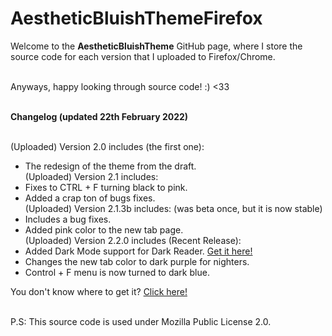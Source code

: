 # AestheticBluishThemeFirefox
Welcome to the **AestheticBluishTheme** GitHub page, where I store the source code for each version that I uploaded to Firefox/Chrome.

<br> Anyways, happy looking through source code! :) <33

<br>**Changelog (updated 22th February 2022)** 

<br>(Uploaded) Version 2.0 includes (the first one):
- The redesign of the theme from the draft.
<br> (Uploaded) Version 2.1 includes:
- Fixes to CTRL + F turning black to pink.
- Added a crap ton of bugs fixes.
<br> (Uploaded) Version 2.1.3b includes: (was beta once, but it is now stable)
- Includes a bug fixes.
- Added pink color to the new tab page.
<br> (Uploaded) Version 2.2.0 includes (Recent Release):
- Added Dark Mode support for Dark Reader.
<a href="https://addons.mozilla.org/en-US/firefox/addon/darkreader/" target="_blank">Get it here!</a>
- Changes the new tab color to dark purple for nighters.
- Control + F menu is now turned to dark blue.

You don't know where to get it? <a href="https://addons.mozilla.org/en-US/firefox/addon/aesthetic-bluish-theme"> Click here! </a>



<br> P.S: This source code is used under Mozilla Public License 2.0.
